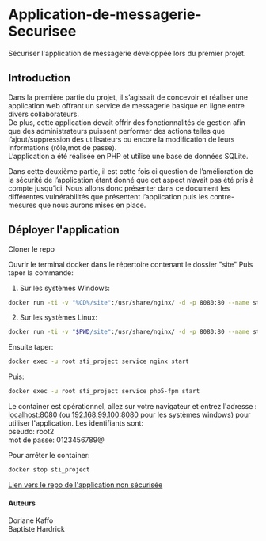 # Application-de-messagerie-Securisee
Sécuriser l'application de messagerie développée lors du premier projet.


## Introduction
Dans la première partie du projet, il s’agissait de concevoir et réaliser une application web offrant un service de messagerie basique en ligne entre divers collaborateurs.\
De plus, cette application devait offrir des fonctionnalités de gestion afin que des administrateurs puissent performer des actions telles que l’ajout/suppression des utilisateurs ou encore la modification de leurs informations (rôle,mot de passe).\
L’application a été réalisée en PHP et utilise une base de données SQLite.
<p>Dans cette deuxième partie, il est cette fois ci question de l’amélioration de la sécurité de l’application étant donné que cet aspect n’avait pas été pris à compte jusqu’ici. Nous allons donc présenter dans ce document les différentes vulnérabilités que présentent l’application puis les contre-mesures que nous aurons mises en place.</p>

## Déployer l'application

Cloner le repo
	
Ouvrir le terminal docker dans le répertoire contenant le dossier "site"
Puis taper la commande:

1. Sur les systèmes Windows:

```bash
docker run -ti -v "%CD%/site":/usr/share/nginx/ -d -p 8080:80 --name sti_project --hostname sti arubinst/sti:project2018
```

2. Sur les systèmes Linux:

```bash
docker run -ti -v "$PWD/site":/usr/share/nginx/ -d -p 8080:80 --name sti_project --hostname sti arubinst/sti:project2018
```

Ensuite taper:

```bash
docker exec -u root sti_project service nginx start 
```

Puis:
	
```bash
docker exec -u root sti_project service php5-fpm start
```

Le container est opérationnel, allez sur votre navigateur et entrez l'adresse : [localhost:8080](http://localhost:8080) (ou [192.168.99.100:8080](http://192.168.99.100:8080) pour les systèmes windows)
pour utiliser l'application. Les identifiants sont:\
pseudo: root2\
mot de passe: 0123456789@
	
Pour arrêter le container:

```bash
docker stop sti_project
```

[Lien vers le repo de l'application non sécurisée](https://github.com/dorianekaffo/Application-de-messagerie)

#### Auteurs
Doriane Kaffo\
Baptiste Hardrick